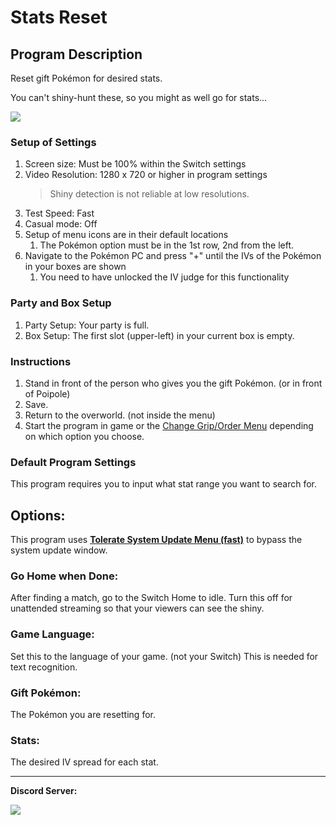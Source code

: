 # Stats Reset

## Program Description

Reset gift Pokémon for desired stats.

You can't shiny-hunt these, so you might as well go for stats...

<img src="images/StatsReset.png">

### Setup of Settings

1. Screen size: Must be 100% within the Switch settings
2. Video Resolution: 1280 x 720 or higher in program settings
   > Shiny detection is not reliable at low resolutions.
3. Test Speed: Fast
4. Casual mode: Off
5. Setup of menu icons are in their default locations
   1. The Pokémon option must be in the 1st row, 2nd from the left.
6. Navigate to the Pokémon PC and press "+" until the IVs of the Pokémon in your boxes are shown
   1. You need to have unlocked the IV judge for this functionality

### Party and Box Setup

1. Party Setup: Your party is full.
2. Box Setup: The first slot (upper-left) in your current box is empty.

### Instructions

1. Stand in front of the person who gives you the gift Pokémon. (or in front of Poipole)
2. Save.
3. Return to the overworld. (not inside the menu)
4. Start the program in game or the [Change Grip/Order Menu](https://github.com/PokemonAutomation/Microcontroller/blob/master/Wiki/Programs/NintendoSwitch/ChangeGripOrderMenu.md) depending on which option you choose.

### Default Program Settings

This program requires you to input what stat range you want to search for.


## Options:

This program uses [**Tolerate System Update Menu (fast)**](/Wiki/Programs/NintendoSwitch/FrameworkSettings.md#tolerate-system-update-menu-fast) to bypass the system update window.

### Go Home when Done:

After finding a match, go to the Switch Home to idle. Turn this off for unattended streaming so that your viewers can see the shiny.

### Game Language:

Set this to the language of your game. (not your Switch) This is needed for text recognition.

### Gift Pokémon:

The Pokémon you are resetting for.

### Stats:

The desired IV spread for each stat.

<hr>

**Discord Server:** 

[<img src="https://canary.discordapp.com/api/guilds/695809740428673034/widget.png?style=banner2">](https://discord.gg/cQ4gWxN)


